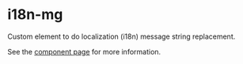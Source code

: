 i18n-mg
============

Custom element to do localization (i18n) message string replacement.

See the [component page](https://github.com/ebidel/i18n-msg/) for more information.
